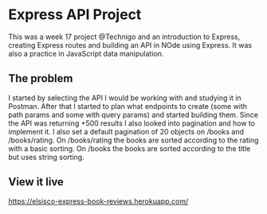 # Express API Project

This was a week 17 project @Technigo and an introduction to Express, creating Express routes and building an API in NOde using Express. It was also a practice in JavaScript data manipulation.

## The problem

I started by selecting the API I would be working with and studying it in Postman. After that I started to plan what endpoints to create (some with path params and some with query params) and started building them. Since the API was returning +500 results I also looked into pagination and how to implement it. I also set a default pagination of 20 objects on /books and /books/rating. On /books/rating the books are sorted according to the rating with a basic sorting. On /books the books are sorted according to the title but uses string sorting.

## View it live

https://elsisco-express-book-reviews.herokuapp.com/
